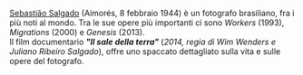 [Sebastião Salgado](https://it.wikipedia.org/wiki/Sebasti%C3%A3o_Salgado) (Aimorés, 8 febbraio 1944) è un fotografo brasiliano,
fra i più noti al mondo. Tra le sue opere più importanti ci sono *Workers* (1993), *Migrations* (2000) e *Genesis* (2013). <br>
Il film documentario ***"Il sale della terra"*** (*2014, regia di Wim Wenders e Juliano Ribeiro Salgado*),
offre uno spaccato dettagliato sulla vita e sulle opere del fotografo.
